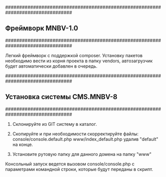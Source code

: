 ################################################################################
##  Фреймворк MNBV-1.0
################################################################################

Легкий фреймворк с поддержкой composer. Установку пакетов необходимо вести из
корня проекта в папку vendors, автозагрузчик будет автоматически добавлен в
очередь.

################################################################################
##  Установка системы CMS.MNBV-8
################################################################################

1. Склонируйте из GIT систему в каталог.

2. Скопируйте и при необходимости скорректируйте файлы:
    console/console.default.php
    www/index_default.php
удалив "default" на конце.

3. Установите рутовую папку для данного домена на папку "www"

Консольный запуск ведется вызовом console/console.php с параметрами командной
строки, которые будут переданы в скрипт.